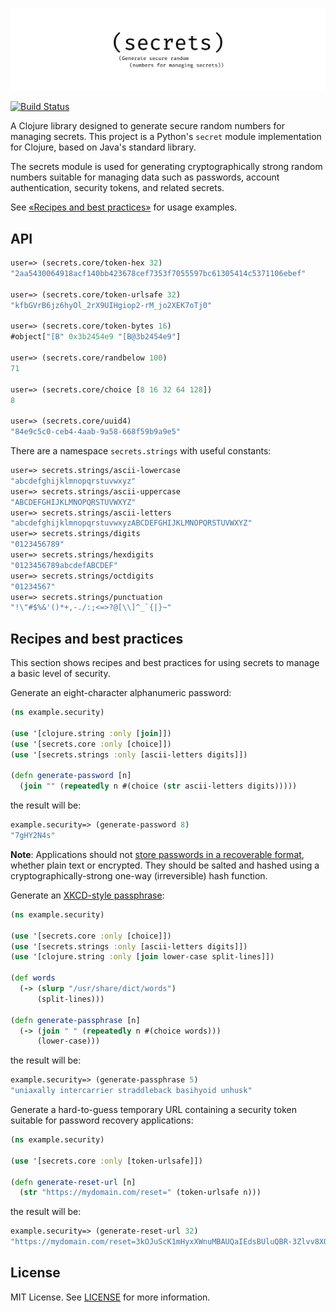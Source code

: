 [![](.github/logo.png)](https://github.com/lk-geimfari/secrets.clj)

[![Build Status](https://travis-ci.org/lk-geimfari/secrets.clj.svg?branch=master)](https://travis-ci.org/lk-geimfari/secrets.clj)

A Clojure library designed to generate secure random numbers for managing secrets. This project is a 
Python's `secret` module implementation for Clojure, based on Java's standard library.

The secrets module is used for generating cryptographically strong random numbers suitable for managing data such 
as passwords, account authentication, security tokens, and related secrets.

See [«Recipes and best practices»](#recipes-and-best-practices) for usage examples.

## API
 
```clojure
user=> (secrets.core/token-hex 32)
"2aa5430064918acf140bb423678cef7353f7055597bc61305414c5371106ebef"

user=> (secrets.core/token-urlsafe 32)
"kfbGVrB6jz6hyOl_2rX9UIHgiop2-rM_jo2XEK7oTj0"

user=> (secrets.core/token-bytes 16)
#object["[B" 0x3b2454e9 "[B@3b2454e9"]

user=> (secrets.core/randbelow 100)
71

user=> (secrets.core/choice [8 16 32 64 128])
8

user=> (secrets.core/uuid4)
"84e9c5c0-ceb4-4aab-9a58-668f59b9a9e5"
```

There are a namespace `secrets.strings` with useful constants:

```clojure
user=> secrets.strings/ascii-lowercase
"abcdefghijklmnopqrstuvwxyz"
user=> secrets.strings/ascii-uppercase
"ABCDEFGHIJKLMNOPQRSTUVWXYZ"
user=> secrets.strings/ascii-letters
"abcdefghijklmnopqrstuvwxyzABCDEFGHIJKLMNOPQRSTUVWXYZ"
user=> secrets.strings/digits
"0123456789"
user=> secrets.strings/hexdigits
"0123456789abcdefABCDEF"
user=> secrets.strings/octdigits
"01234567"
user=> secrets.strings/punctuation
"!\"#$%&'()*+,-./:;<=>?@[\\]^_`{|}~"
```

## Recipes and best practices
This section shows recipes and best practices for using secrets to manage a basic level of security.

Generate an eight-character alphanumeric password:

```clojure
(ns example.security)

(use '[clojure.string :only [join]])
(use '[secrets.core :only [choice]])
(use '[secrets.strings :only [ascii-letters digits]])

(defn generate-password [n]
  (join "" (repeatedly n #(choice (str ascii-letters digits)))))

```

the result will be:

```clojure
example.security=> (generate-password 8)
"7gHY2N4s"
```

**Note**: Applications should not [store passwords in a recoverable format](http://cwe.mitre.org/data/definitions/257.html), 
whether plain text or encrypted. They should be salted and hashed using a cryptographically-strong one-way (irreversible) hash function.


Generate an [XKCD-style passphrase](https://xkcd.com/936/):

```clojure
(ns example.security)

(use '[secrets.core :only [choice]])
(use '[secrets.strings :only [ascii-letters digits]])
(use '[clojure.string :only [join lower-case split-lines]])

(def words
  (-> (slurp "/usr/share/dict/words")
      (split-lines)))

(defn generate-passphrase [n]
  (-> (join " " (repeatedly n #(choice words)))
      (lower-case)))
```

the result will be:

```clojure
example.security=> (generate-passphrase 5)
"uniaxally intercarrier straddleback basihyoid unhusk"
```

Generate a hard-to-guess temporary URL containing a security token suitable for password recovery applications:

```clojure
(ns example.security)

(use '[secrets.core :only [token-urlsafe]])

(defn generate-reset-url [n]
  (str "https://mydomain.com/reset=" (token-urlsafe n)))
```

the result will be:

```clojure
example.security=> (generate-reset-url 32)
"https://mydomain.com/reset=3kOJuScK1mHyxXWnuMBAUQaIEdsBUluQBR-3Zlvv8XQ"
```

## License
MIT License. See [LICENSE](LICENSE) for more information.
